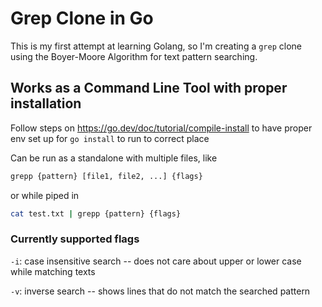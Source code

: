 # Grep Clone in Go

This is my first attempt at learning Golang, so I'm creating a `grep` clone using the Boyer-Moore Algorithm for text pattern searching.

## Works as a Command Line Tool with proper installation

Follow steps on https://go.dev/doc/tutorial/compile-install to have proper env set up for `go install` to run to correct place

Can be run as a standalone with multiple files, like 
```bash
grepp {pattern} [file1, file2, ...] {flags}
```

or while piped in
```bash
cat test.txt | grepp {pattern} {flags}
```

### Currently supported flags

`-i`: case insensitive search -- does not care about upper or lower case while matching texts

`-v`: inverse search -- shows lines that do not match the searched pattern
